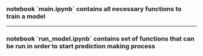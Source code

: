 <h3> notebook `main.ipynb` contains all necessary functions to train a model </h3>
<hr>
<h3> notebook `run_model.ipynb` contains set of functions that can be run in order to start prediction making process </h3>
